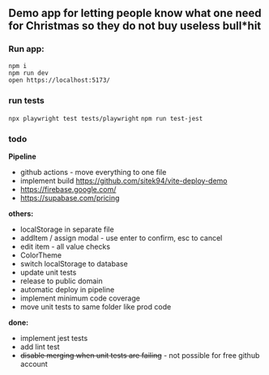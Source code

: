 ## **Demo app for letting people know what one need for Christmas so they do not buy useless bull\*hit**

### **Run app:**

`npm i`  
`npm run dev`  
`open https://localhost:5173/`

### **run tests**

`npx playwright test tests/playwright`
`npm run test-jest`

### **todo**

**Pipeline**

- github actions - move everything to one file
- implement build https://github.com/sitek94/vite-deploy-demo
- https://firebase.google.com/
- https://supabase.com/pricing

**others:**

- localStorage in separate file
- addItem / assign modal - use enter to confirm, esc to cancel
- edit item - all value checks
- ColorTheme
- switch localStorage to database
- update unit tests
- release to public domain
- automatic deploy in pipeline
- implement minimum code coverage
- move unit tests to same folder like prod code

**done:**

- implement jest tests
- add lint test
- ~~disable merging when unit tests are failing~~ - not possible for free github account
